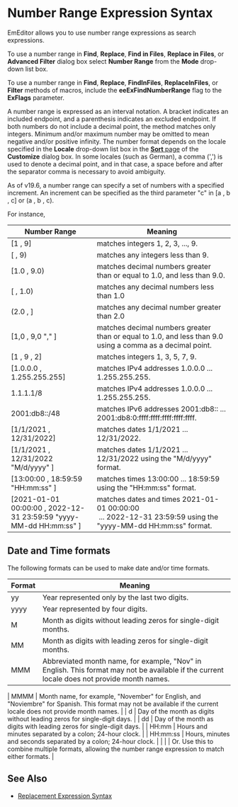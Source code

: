 # Number Range Expression Syntax

EmEditor allows you to use number range expressions as search expressions.

To use a number range in **Find**, **Replace**, **Find in Files**, **Replace in Files**, or **Advanced Filter** dialog box select **Number Range** from the **Mode** drop-down list box.

To use a number range in **Find**, **Replace**, **FindInFiles**, **ReplaceInFiles**, or **Filter** methods of macros, include the **eeExFindNumberRange** flag to the **ExFlags** parameter.

A number range is expressed as an interval notation. A bracket indicates an included endpoint, and a parenthesis indicates an excluded endpoint. If both numbers do not
include a decimal point, the method matches only integers. Minimum and/or maximum number may be omitted to mean negative and/or positive infinity. The number format depends on the locale specified in the **Locale** drop-down list box in the [**Sort** page](../../dlg/customize/sort/index) of the **Customize** dialog box. In some locales (such as German), a comma (',') is used to denote a decimal point, and in that case, a space before and after the separator comma is necessary to avoid ambiguity.

As of v19.6, a number range can specify a set of numbers with a specified increment. An increment can be specified as the third parameter "c" in \[a , b , c\] or (a , b , c).

For instance,

| Number Range | Meaning |
| --- | --- |
| \[1 , 9\] | matches integers 1, 2, 3, ..., 9. |
| \[ , 9) | matches any integers less than 9. |
| \[1.0 , 9.0) | matches decimal numbers greater than or equal to 1.0, and less than 9.0. |
| \[ , 1.0) | matches any decimal numbers less than 1.0 |
| (2.0 , \] | matches any decimal number greater than 2.0 |
| \[1,0 , 9,0 "," \] | matches decimal numbers greater than or equal to 1.0, and less than 9.0 using a comma as a decimal point. |
| \[1 , 9 , 2\] | matches integers 1, 3, 5, 7, 9. |
| \[1.0.0.0 , 1.255.255.255\] | matches IPv4 addresses 1.0.0.0 ... 1.255.255.255. |
| 1.1.1.1/8 | matches IPv4 addresses 1.0.0.0 ... 1.255.255.255. |
| 2001:db8::/48 | matches IPv6 addresses 2001:db8:: ... 2001:db8:0:ffff:ffff:ffff:ffff:ffff. |
| \[1/1/2021 , 12/31/2022\] | matches dates 1/1/2021 ... 12/31/2022. |
| \[1/1/2021 , 12/31/2022 "M/d/yyyy" \] | matches dates 1/1/2021 ... 12/31/2022 using the "M/d/yyyy" format. |
| \[13:00:00 , 18:59:59 "HH:mm:ss" \] | matches times 13:00:00 ... 18:59:59 using the "HH:mm:ss" format. |
| \[2021-01-01 00:00:00 , 2022-12-31 23:59:59 "yyyy-MM-dd HH:mm:ss" \] | matches dates and times 2021-01-01 00:00:00<br> ... 2022-12-31 23:59:59 using the "yyyy-MM-dd HH:mm:ss" format. |

## Date and Time formats

The following formats can be used to make date and/or time formats.

| Format | Meaning |
| --- | --- |
| yy | Year represented only by the last two digits. |
| yyyy | Year represented by four digits. |
| M | Month as digits without leading zeros for single-digit months. |
| MM | Month as digits with leading zeros for single-digit months. |
| MMM | Abbreviated month name, for example, "Nov" in English. This format may not be available if the current locale does not provide month names. |
<!-- cspell:disable-next-line -->
| MMMM | Month name, for example, "November" for English, and "Noviembre" for Spanish. This format may not be available if the current locale does not provide month names. |
| d | Day of the month as digits without leading zeros for single-digit days. |
| dd | Day of the month as digits with leading zeros for single-digit days. |
| HH:mm | Hours and minutes separated by a colon; 24-hour clock. |
| HH:mm:ss | Hours, minutes and seconds separated by a colon; 24-hour clock. |
| \| | Or. Use this to combine multiple formats, allowing the number range expression to match either formats. |

## See Also

- [Replacement Expression Syntax](replacement_expression_syntax)
